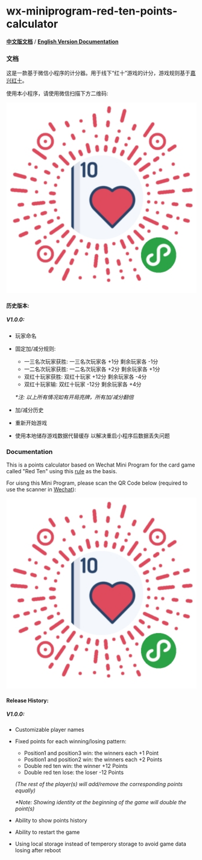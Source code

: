 # wx-miniprogram-red-ten-points-calculator

__[中文版文档](#cn)__ / __[English Version Documentation](#en)__

<a name="cn" />

### 文档

这是一款基于微信小程序的计分器。用于线下“红十”游戏的计分，游戏规则基于[嘉兴红十](https://baike.baidu.com/item/嘉兴红十)。

使用本小程序，请使用微信扫描下方二维码:

<img src="https://github.com/AlanXu12/pic-repo/blob/master/red_ten_points_calculator_qr_code.jpg?raw=true" style="zoom:150%;" />

#### 历史版本:

##### V1.0.0:

- 玩家命名

- 固定加/减分规则:

  - 一三名次玩家获胜: 一三名次玩家各 +1分 剩余玩家各 -1分
  - 一二名次玩家获胜: 一二名次玩家各 +2分 剩余玩家各 +1分
  - 双红十玩家获胜: 双红十玩家 +12分 剩余玩家各 -4分
  - 双红十玩家输: 双红十玩家 -12分 剩余玩家各 +4分

  _*注: 以上所有情况如有开局亮牌，所有加/减分翻倍_

- 加/减分历史

- 重新开始游戏

- 使用本地储存游戏数据代替缓存 以解决重启小程序后数据丢失问题



<a name="en" />

### Documentation

This is a points calculator based on Wechat Mini Program for the card game called "Red Ten" using this [rule](https://baike.baidu.com/item/嘉兴红十) as the basis.

For uisng this Mini Program, please scan the QR Code below (required to use the scanner in [Wechat](https://www.wechat.com/en/)):

<img src="https://github.com/AlanXu12/pic-repo/blob/master/red_ten_points_calculator_qr_code.jpg?raw=true" style="zoom:150%;" />

#### Release History:

##### V1.0.0:

 - Customizable player names

 - Fixed points for each winning/losing pattern:

    - Position1 and position3 win:  the winners each +1 Point
    - Position1 and position2 win: the winners each +2 Points
    - Double red ten win: the winner +12 Points
    - Double red ten lose: the loser -12 Points

   _(The rest of the player(s) will add/remove the corresponding points equally)_

   _*Note: Showing identity at the beginning of the game will double the point(s)_

 - Ability to show points history

 - Ability to restart the game

 - Using local storage instead of temperory storage to avoid game data losing after reboot

